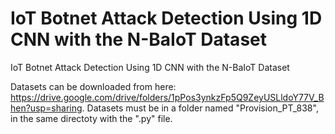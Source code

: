 # IoT Botnet Attack Detection Using 1D CNN with the N-BaIoT Dataset
IoT Botnet Attack Detection Using 1D CNN with the N-BaIoT Dataset

Datasets can be downloaded from here: https://drive.google.com/drive/folders/1pPos3ynkzFp5Q9ZeyUSLldoY77V_Bhen?usp=sharing.
Datasets must be in a folder named "Provision_PT_838", in the same directoty with the ".py" file.
